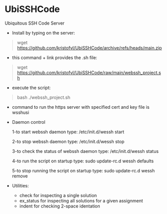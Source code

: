 # UbiSSHCode
Ubiquitous SSH Code Server


* Install by typing on the server:
> wget https://github.com/kristofvl/UbiSSHCode/archive/refs/heads/main.zip

* this command + link provides the .sh file:
> wget https://github.com/kristofvl/UbiSSHCode/raw/main/webssh_project.sh

* execute the script: 
> bash ./webssh_project.sh 

* command to run the https server with specified cert and key file is wsshusi
   
* Daemon control

  1-to start webssh daemon type: /etc/init.d/wessh start
  
  2-to stop webssh daemon type: /etc/init.d/wessh stop
  
  3-to check the status of webssh daemon type: /etc/init.d/wessh status
  
  4-to run the script on startup type: sudo update-rc.d wessh defaults
  
  5-to stop running the script on startup type: sudo update-rc.d wessh remove

* Utilities:
  - check for inspecting a single solution
  - ex_status for inspecting all solutions for a given assignment
  - indent for checking 2-space identation
 

